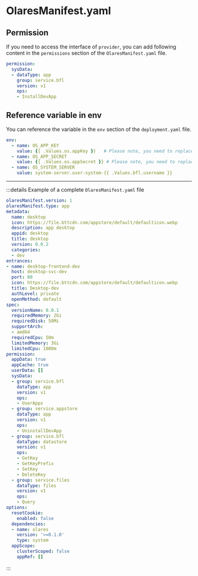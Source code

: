 # OlaresManifest.yaml

## Permission

If you need to access the interface of `provider`, you can add following content in the `permissions` section of the `OlaresManifest.yaml` file.
```Yaml
permission:
  sysData:
  - dataType: app
    group: service.bfl
    version: v1
    ops:
    - InstallDevApp
```

## Reference variable in env

You can reference the variable in the `env` section of the `deployment.yaml` file.

```Yaml
env:
  - name: OS_APP_KEY
    value: {{ .Values.os.appKey }}   # Please note, you need to replace it with .Values.os.desktop.appKey when submit to the install wizard.
  - name: OS_APP_SECRET
    value: {{ .Values.os.appSecret }} # Please note, you need to replace it with .Values.os.desktop.appSecret when submit to the install wizard.
  - name: OS_SYSTEM_SERVER
    value: system-server.user-system-{{ .Values.bfl.username }}
```

---
:::details Example of a complete `OlaresManifest.yaml` file
```Yaml
olaresManifest.version: 1
olaresManifest.type: app
metadata:
  name: desktop
  icon: https://file.bttcdn.com/appstore/default/defaulticon.webp
  description: app desktop
  appid: desktop
  title: desktop
  version: 0.0.2
  categories:
  - dev
entrances:
- name: desktop-frontend-dev
  host: desktop-svc-dev
  port: 80
  icon: https://file.bttcdn.com/appstore/default/defaulticon.webp
  title: Desktop-dev
  authLevel: private
  openMethod: default
spec:
  versionName: 0.0.1
  requiredMemory: 2Gi
  requiredDisk: 50Mi
  supportArch:
  - amd64
  requiredCpu: 50m
  limitedMemory: 3Gi
  limitedCpu: 1000m
permission:
  appData: true
  appCache: true
  userData: []
  sysData:
  - group: service.bfl
    dataType: app
    version: v1
    ops:
    - UserApps
  - group: service.appstore
    dataType: app
    version: v1
    ops:
    - UninstallDevApp
  - group: service.bfl
    dataType: datastore
    version: v1
    ops:
    - GetKey
    - GetKeyPrefix
    - SetKey
    - DeleteKey
  - group: service.files
    dataType: files
    version: v1
    ops:
    - Query
options:
  resetCookie:
    enabled: false
  dependencies:
  - name: olares
    version: '>=0.1.0'
    type: system
  appScope:
    clusterScoped: false
    appRef: []
```
:::